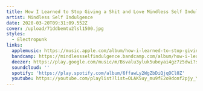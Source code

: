 ```yaml
---
title: How I Learned to Stop Giving a Shit and Love Mindless Self Indulgence
artist: Mindless Self Indulgence
date: 2020-03-20T09:31:09.552Z
cover: /upload/71ddbemtu2lsl1500.jpg
styles:
  - Electropunk
links:
  applemusic: https://music.apple.com/album/how-i-learned-to-stop-giving-s-t-love-mindless-self/666057567
  bandcamp: https://mindlessselfindulgence.bandcamp.com/album/how-i-learned-metropolis-edition
  deezer: https://play.google.com/music/m/Bsvalu3yluk5ubeyai4gz7z5dwi?signup_if_needed=1
  soundcloud: ''
  spotify: 'https://play.spotify.com/album/6ffawLy2WgZbDiQjqOCl0Z'
  youtube: https://youtube.com/playlist?list=OLAK5uy_mu9fE2o9donf2pjy_YPgBigAWo_SNNdmw
---
```

